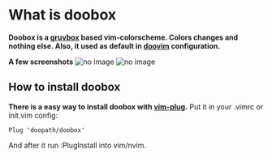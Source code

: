 # What is doobox
**Doobox is a [gruvbox](https://github.com/morhetz/gruvbox) based vim-colorscheme. Colors changes and nothing else. Also, it used as default in [doovim](https://github.com/doobox/doovim) configuration.**

**A few screenshots**
![no image](https://github.com/doopath/doobox/blob/master/screenshots/doobox.png)
![no image](https://github.com/doopath/doobox/blob/master/screenshots/doobox_full.png)

## How to install doobox
**There is a easy way to install doobox with [vim-plug](https://github.com/junegunn/vim-plug).**
Put it in your .vimrc or init.vim config:
```
Plug 'doopath/doobox'
```
And after it run :PlugInstall into vim/nvim.


